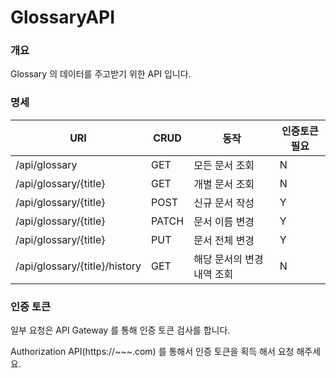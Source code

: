 # GlossaryAPI


### 개요
Glossary 의 데이터를 주고받기 위한 API 입니다.

### 명세

| URI                  | CRUD  | 동작 | 인증토큰 필요 | 
|----------------------|-------| --- |---------|
| /api/glossary        | GET   | 모든 문서 조회 | N       |
| /api/glossary/{title}         | GET   | 개별 문서 조회 | N       |
| /api/glossary/{title}         | POST  | 신규 문서 작성 | Y       |
| /api/glossary/{title}         | PATCH | 문서 이름 변경 | Y       |
| /api/glossary/{title}         | PUT   | 문서 전체 변경 | Y       |
| /api/glossary/{title}/history | GET   | 해당 문서의 변경 내역 조회 | N       |

### 인증 토큰
일부 요청은 API Gateway 를 통해 인증 토큰 검사를 합니다.

Authorization API(https://~~~.com) 를 통해서 인증 토큰을 획득 해서 요청 해주세요.
